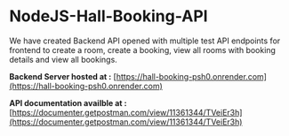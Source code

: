 # NodeJS-Hall-Booking-API
We have created Backend API opened with multiple test API endpoints for frontend to create a room, create a booking, view all rooms with booking details and view all bookings. 

**Backend Server hosted at :** [https://hall-booking-psh0.onrender.com](https://hall-booking-psh0.onrender.com)

**API documentation availble at  :** [https://documenter.getpostman.com/view/11361344/TVeiEr3h](https://documenter.getpostman.com/view/11361344/TVeiEr3h)
